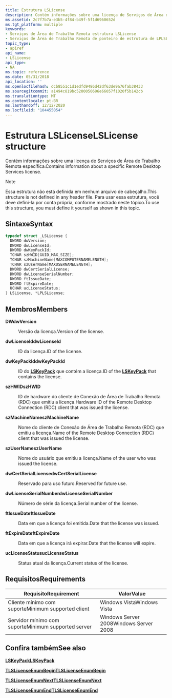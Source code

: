 ```yaml
---
title: Estrutura LSLicense
description: Contém informações sobre uma licença de Serviços de Área de Trabalho Remota específica.
ms.assetid: 2c7f7b7a-e3b5-4f84-b49f-5f1d6960652d
ms.tgt_platform: multiple
keywords:
- Serviços de Área de Trabalho Remota estrutura LSLicense
- Serviços de Área de Trabalho Remota de ponteiro de estrutura de LPLSLicense
topic_type:
- apiref
api_name:
- LSLicense
api_type:
- NA
ms.topic: reference
ms.date: 05/31/2018
api_location: ''
ms.openlocfilehash: dcb8551c1d1edfd9486d42df63de9a76fab38433
ms.sourcegitcommit: a1494c819bc5200050696e66057f1020f5b142cb
ms.translationtype: MT
ms.contentlocale: pt-BR
ms.lasthandoff: 12/12/2020
ms.locfileid: "104455054"
---
```

# <a name="lslicense-structure"></a><span data-ttu-id="1b31c-105">Estrutura LSLicense</span><span class="sxs-lookup"><span data-stu-id="1b31c-105">LSLicense structure</span></span>

<span data-ttu-id="1b31c-106">Contém informações sobre uma licença de Serviços de Área de Trabalho Remota específica.</span><span class="sxs-lookup"><span data-stu-id="1b31c-106">Contains information about a specific Remote Desktop Services license.</span></span>

> [!Note]  
> <span data-ttu-id="1b31c-107">Essa estrutura não está definida em nenhum arquivo de cabeçalho.</span><span class="sxs-lookup"><span data-stu-id="1b31c-107">This structure is not defined in any header file.</span></span> <span data-ttu-id="1b31c-108">Para usar essa estrutura, você deve defini-la por conta própria, conforme mostrado neste tópico.</span><span class="sxs-lookup"><span data-stu-id="1b31c-108">To use this structure, you must define it yourself as shown in this topic.</span></span>

 

## <a name="syntax"></a><span data-ttu-id="1b31c-109">Sintaxe</span><span class="sxs-lookup"><span data-stu-id="1b31c-109">Syntax</span></span>


```C++
typedef struct _LSLicense {
  DWORD dwVersion;
  DWORD dwLicenseId;
  DWORD dwKeyPackId;
  TCHAR szHWID[GUID_MAX_SIZE];
  TCHAR szMachineName[MAXCOMPUTERNAMELENGTH];
  TCHAR szUserName[MAXUSERNAMELENGTH];
  DWORD dwCertSerialLicense;
  DWORD dwLicenseSerialNumber;
  DWORD ftIssueDate;
  DWORD ftExpireDate;
  UCHAR ucLicenseStatus;
} LSLicense, *LPLSLicense;
```



## <a name="members"></a><span data-ttu-id="1b31c-110">Membros</span><span class="sxs-lookup"><span data-stu-id="1b31c-110">Members</span></span>

<dl> <dt>

<span data-ttu-id="1b31c-111">**DW**</span><span class="sxs-lookup"><span data-stu-id="1b31c-111">**dwVersion**</span></span>
</dt> <dd>

<span data-ttu-id="1b31c-112">Versão da licença.</span><span class="sxs-lookup"><span data-stu-id="1b31c-112">Version of the license.</span></span>

</dd> <dt>

<span data-ttu-id="1b31c-113">**dwLicenseId**</span><span class="sxs-lookup"><span data-stu-id="1b31c-113">**dwLicenseId**</span></span>
</dt> <dd>

<span data-ttu-id="1b31c-114">ID da licença.</span><span class="sxs-lookup"><span data-stu-id="1b31c-114">ID of the license.</span></span>

</dd> <dt>

<span data-ttu-id="1b31c-115">**dwKeyPackId**</span><span class="sxs-lookup"><span data-stu-id="1b31c-115">**dwKeyPackId**</span></span>
</dt> <dd>

<span data-ttu-id="1b31c-116">ID do [**LSKeyPack**](lskeypack.md) que contém a licença.</span><span class="sxs-lookup"><span data-stu-id="1b31c-116">ID of the [**LSKeyPack**](lskeypack.md) that contains the license.</span></span>

</dd> <dt>

<span data-ttu-id="1b31c-117">**szHWID**</span><span class="sxs-lookup"><span data-stu-id="1b31c-117">**szHWID**</span></span>
</dt> <dd>

<span data-ttu-id="1b31c-118">ID de hardware do cliente de Conexão de Área de Trabalho Remota (RDC) que emitiu a licença.</span><span class="sxs-lookup"><span data-stu-id="1b31c-118">Hardware ID of the Remote Desktop Connection (RDC) client that was issued the license.</span></span>

</dd> <dt>

<span data-ttu-id="1b31c-119">**szMachineName**</span><span class="sxs-lookup"><span data-stu-id="1b31c-119">**szMachineName**</span></span>
</dt> <dd>

<span data-ttu-id="1b31c-120">Nome do cliente de Conexão de Área de Trabalho Remota (RDC) que emitiu a licença.</span><span class="sxs-lookup"><span data-stu-id="1b31c-120">Name of the Remote Desktop Connection (RDC) client that was issued the license.</span></span>

</dd> <dt>

<span data-ttu-id="1b31c-121">**szUserName**</span><span class="sxs-lookup"><span data-stu-id="1b31c-121">**szUserName**</span></span>
</dt> <dd>

<span data-ttu-id="1b31c-122">Nome do usuário que emitiu a licença.</span><span class="sxs-lookup"><span data-stu-id="1b31c-122">Name of the user who was issued the license.</span></span>

</dd> <dt>

<span data-ttu-id="1b31c-123">**dwCertSerialLicense**</span><span class="sxs-lookup"><span data-stu-id="1b31c-123">**dwCertSerialLicense**</span></span>
</dt> <dd>

<span data-ttu-id="1b31c-124">Reservado para uso futuro.</span><span class="sxs-lookup"><span data-stu-id="1b31c-124">Reserved for future use.</span></span>

</dd> <dt>

<span data-ttu-id="1b31c-125">**dwLicenseSerialNumber**</span><span class="sxs-lookup"><span data-stu-id="1b31c-125">**dwLicenseSerialNumber**</span></span>
</dt> <dd>

<span data-ttu-id="1b31c-126">Número de série da licença.</span><span class="sxs-lookup"><span data-stu-id="1b31c-126">Serial number of the license.</span></span>

</dd> <dt>

<span data-ttu-id="1b31c-127">**ftIssueDate**</span><span class="sxs-lookup"><span data-stu-id="1b31c-127">**ftIssueDate**</span></span>
</dt> <dd>

<span data-ttu-id="1b31c-128">Data em que a licença foi emitida.</span><span class="sxs-lookup"><span data-stu-id="1b31c-128">Date that the license was issued.</span></span>

</dd> <dt>

<span data-ttu-id="1b31c-129">**ftExpireDate**</span><span class="sxs-lookup"><span data-stu-id="1b31c-129">**ftExpireDate**</span></span>
</dt> <dd>

<span data-ttu-id="1b31c-130">Data em que a licença irá expirar.</span><span class="sxs-lookup"><span data-stu-id="1b31c-130">Date that the license will expire.</span></span>

</dd> <dt>

<span data-ttu-id="1b31c-131">**ucLicenseStatus**</span><span class="sxs-lookup"><span data-stu-id="1b31c-131">**ucLicenseStatus**</span></span>
</dt> <dd>

<span data-ttu-id="1b31c-132">Status atual da licença.</span><span class="sxs-lookup"><span data-stu-id="1b31c-132">Current status of the license.</span></span>

</dd> </dl>

## <a name="requirements"></a><span data-ttu-id="1b31c-133">Requisitos</span><span class="sxs-lookup"><span data-stu-id="1b31c-133">Requirements</span></span>



| <span data-ttu-id="1b31c-134">Requisito</span><span class="sxs-lookup"><span data-stu-id="1b31c-134">Requirement</span></span> | <span data-ttu-id="1b31c-135">Valor</span><span class="sxs-lookup"><span data-stu-id="1b31c-135">Value</span></span> |
|-------------------------------------|--------------------------------|
| <span data-ttu-id="1b31c-136">Cliente mínimo com suporte</span><span class="sxs-lookup"><span data-stu-id="1b31c-136">Minimum supported client</span></span><br/> | <span data-ttu-id="1b31c-137">Windows Vista</span><span class="sxs-lookup"><span data-stu-id="1b31c-137">Windows Vista</span></span><br/>       |
| <span data-ttu-id="1b31c-138">Servidor mínimo com suporte</span><span class="sxs-lookup"><span data-stu-id="1b31c-138">Minimum supported server</span></span><br/> | <span data-ttu-id="1b31c-139">Windows Server 2008</span><span class="sxs-lookup"><span data-stu-id="1b31c-139">Windows Server 2008</span></span><br/> |



## <a name="see-also"></a><span data-ttu-id="1b31c-140">Confira também</span><span class="sxs-lookup"><span data-stu-id="1b31c-140">See also</span></span>

<dl> <dt>

[<span data-ttu-id="1b31c-141">**LSKeyPack**</span><span class="sxs-lookup"><span data-stu-id="1b31c-141">**LSKeyPack**</span></span>](lskeypack.md)
</dt> <dt>

[<span data-ttu-id="1b31c-142">**TLSLicenseEnumBegin**</span><span class="sxs-lookup"><span data-stu-id="1b31c-142">**TLSLicenseEnumBegin**</span></span>](tlslicenseenumbegin.md)
</dt> <dt>

[<span data-ttu-id="1b31c-143">**TLSLicenseEnumNext**</span><span class="sxs-lookup"><span data-stu-id="1b31c-143">**TLSLicenseEnumNext**</span></span>](tlslicenseenumnext.md)
</dt> <dt>

[<span data-ttu-id="1b31c-144">**TLSLicenseEnumEnd**</span><span class="sxs-lookup"><span data-stu-id="1b31c-144">**TLSLicenseEnumEnd**</span></span>](tlslicenseenumend.md)
</dt> </dl>

 

 





